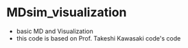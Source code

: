 # MDsim_visualization

- basic MD and Visualization
- this code is based on Prof. Takeshi Kawasaki code's code

